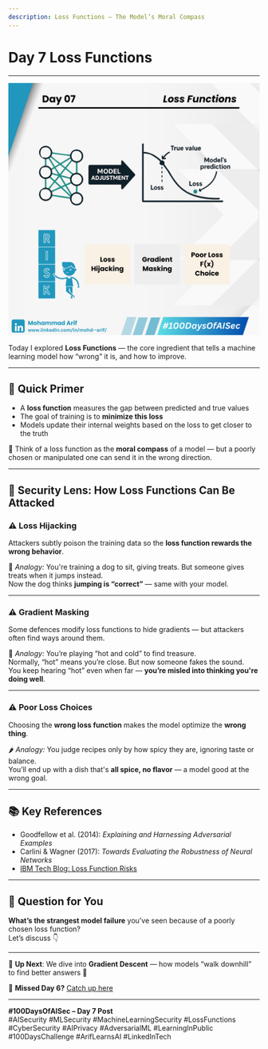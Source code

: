 ```yaml
---
description: Loss Functions — The Model’s Moral Compass
---
```


# Day 7 Loss Functions

***

![Day 07 Poster](images/day07-poster.png)

Today I explored **Loss Functions** — the core ingredient that tells a machine learning model how “wrong” it is, and how to improve.

***

## 🔹 Quick Primer

* A **loss function** measures the gap between predicted and true values
* The goal of training is to **minimize this loss**
* Models update their internal weights based on the loss to get closer to the truth

🧠 Think of a loss function as the **moral compass** of a model — but a poorly chosen or manipulated one can send it in the wrong direction.

***

## 🔐 Security Lens: How Loss Functions Can Be Attacked

### ⚠️ Loss Hijacking

Attackers subtly poison the training data so the **loss function rewards the wrong behavior**.

🦴 _Analogy:_ You're training a dog to sit, giving treats. But someone gives treats when it jumps instead.\
Now the dog thinks **jumping is “correct”** — same with your model.

***

### ⚠️ Gradient Masking

Some defences modify loss functions to hide gradients — but attackers often find ways around them.

🧭 _Analogy:_ You’re playing “hot and cold” to find treasure.\
Normally, “hot” means you’re close. But now someone fakes the sound.\
You keep hearing “hot” even when far — **you’re misled into thinking you're doing well**.

***

### ⚠️ Poor Loss Choices

Choosing the **wrong loss function** makes the model optimize the **wrong thing**.

🌶️ _Analogy:_ You judge recipes only by how spicy they are, ignoring taste or balance.\
You’ll end up with a dish that's **all spice, no flavor** — a model good at the wrong goal.

***

## 📚 Key References

* Goodfellow et al. (2014): _Explaining and Harnessing Adversarial Examples_
* Carlini & Wagner (2017): _Towards Evaluating the Robustness of Neural Networks_
* [IBM Tech Blog: Loss Function Risks](https://lnkd.in/gk8pq2Hp)

***

## 💬 Question for You

**What’s the strangest model failure** you’ve seen because of a poorly chosen loss function?\
Let’s discuss 👇

***

📅 **Up Next**: We dive into **Gradient Descent** — how models “walk downhill” to find better answers 🔽

🔗 **Missed Day 6?** [Catch up here](https://lnkd.in/gsMYGXwr)

***

**#100DaysOfAISec – Day 7 Post**\
\#AISecurity #MLSecurity #MachineLearningSecurity #LossFunctions #CyberSecurity #AIPrivacy #AdversarialML #LearningInPublic #100DaysChallenge #ArifLearnsAI #LinkedInTech

